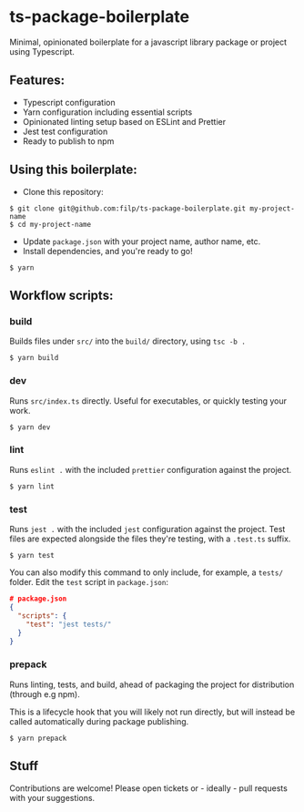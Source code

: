 # ts-package-boilerplate

Minimal, opinionated boilerplate for a javascript library package or project using Typescript.

## Features:

- Typescript configuration
- Yarn configuration including essential scripts
- Opinionated linting setup based on ESLint and Prettier
- Jest test configuration
- Ready to publish to npm

## Using this boilerplate:

- Clone this repository:

```shell
$ git clone git@github.com:filp/ts-package-boilerplate.git my-project-name
$ cd my-project-name
```

- Update `package.json` with your project name, author name, etc.
- Install dependencies, and you're ready to go!

```shell
$ yarn
```

## Workflow scripts:

### build

Builds files under `src/` into the `build/` directory, using `tsc -b .`

```shell
$ yarn build
```

### dev

Runs `src/index.ts` directly. Useful for executables, or quickly testing your work.

```shell
$ yarn dev
```

### lint

Runs `eslint .` with the included `prettier` configuration against the project.

```shell
$ yarn lint
```

### test

Runs `jest .` with the included `jest` configuration against the project. Test files are expected
alongside the files they're testing, with a `.test.ts` suffix.

```shell
$ yarn test
```

You can also modify this command to only include, for example, a `tests/` folder. Edit the `test` script in `package.json`:

```json
# package.json
{
  "scripts": {
    "test": "jest tests/"
  }
}
```

### prepack

Runs linting, tests, and build, ahead of packaging the project for distribution (through e.g npm).

This is a lifecycle hook that you will likely not run directly, but will instead be called automatically during package publishing.

```shell
$ yarn prepack
```

## Stuff

Contributions are welcome! Please open tickets or - ideally - pull requests with your suggestions.
